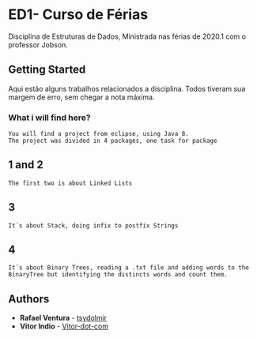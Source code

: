 # ED1- Curso de Férias

Disciplina de Estruturas de Dados, Ministrada nas férias de 2020.1 com o professor Jobson.

## Getting Started

Aqui estão alguns trabalhos relacionados a disciplina. Todos tiveram sua margem de erro, sem chegar a nota máxima.

### What i will find here?
```
You will find a project from eclipse, using Java 8.
The project was divided in 4 packages, one task for package

```
## 1 and 2
```
The first two is about Linked Lists
```
## 3 
```
It´s about Stack, doing infix to postfix Strings
```
## 4
```
It´s about Binary Trees, reading a .txt file and adding words to the BinaryTree but identifying the distincts words and count them.

```

## Authors

* **Rafael Ventura** - [tsydolmir](https://github.com/tsydolmir)
* **Vitor Indio** - [Vitor-dot-com](https://github.com/Vitor-dot-com)

